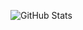 ![GitHub Stats](https://github-readme-stats.vercel.app/api?username=XnSign&show_icons=true&theme=radical)
